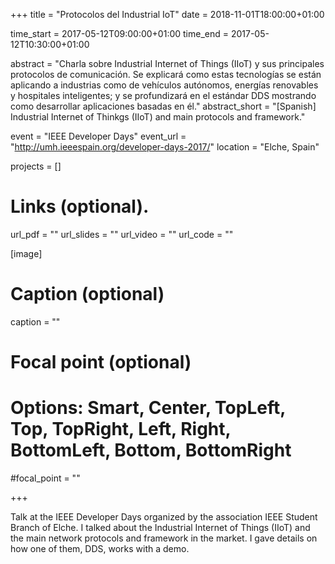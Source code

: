 +++
title = "Protocolos del Industrial IoT"
date = 2018-11-01T18:00:00+01:00

time_start = 2017-05-12T09:00:00+01:00
time_end = 2017-05-12T10:30:00+01:00

abstract = "Charla sobre Industrial Internet of Things (IIoT) y sus principales protocolos de comunicación. Se explicará como estas tecnologías se están aplicando a industrias como de vehículos autónomos, energías renovables y hospitales inteligentes; y se profundizará en el estándar DDS mostrando como desarrollar aplicaciones basadas en él."
abstract_short = "[Spanish] Industrial Internet of Thinkgs (IIoT) and main protocols and framework."

event = "IEEE Developer Days"
event_url = "http://umh.ieeespain.org/developer-days-2017/"
location = "Elche, Spain"

projects = []

# Links (optional).
url_pdf = ""
url_slides = ""
url_video = ""
url_code = ""

[image]
  # Caption (optional)
  caption = ""

  # Focal point (optional)
  # Options: Smart, Center, TopLeft, Top, TopRight, Left, Right, BottomLeft, Bottom, BottomRight
  #focal_point = ""

+++

Talk at the IEEE Developer Days organized by the association IEEE Student Branch
of Elche. I talked about the Industrial Internet of Things (IIoT) and the main
network protocols and framework in the market. I gave details on how one of
them, DDS, works with a demo.
